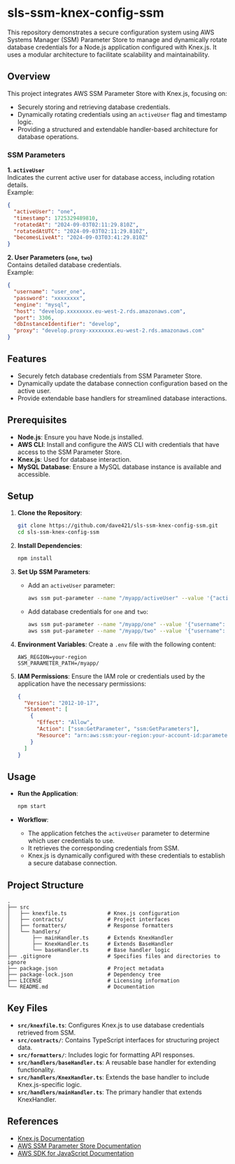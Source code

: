 # sls-ssm-knex-config-ssm

This repository demonstrates a secure configuration system using AWS Systems Manager (SSM) Parameter Store to manage and dynamically rotate database credentials for a Node.js application configured with Knex.js. It uses a modular architecture to facilitate scalability and maintainability.

## Overview

This project integrates AWS SSM Parameter Store with Knex.js, focusing on:

- Securely storing and retrieving database credentials.
- Dynamically rotating credentials using an `activeUser` flag and timestamp logic.
- Providing a structured and extendable handler-based architecture for database operations.

### SSM Parameters

**1. `activeUser`**  
Indicates the current active user for database access, including rotation details.  
Example:

```json
{
  "activeUser": "one",
  "timestamp": 1725329489810,
  "rotatedAt": "2024-09-03T02:11:29.810Z",
  "rotatedAtUTC": "2024-09-03T02:11:29.810Z",
  "becomesLiveAt": "2024-09-03T03:41:29.810Z"
}
```

**2. User Parameters (`one`, `two`)**  
Contains detailed database credentials.  
Example:

```json
{
  "username": "user_one",
  "password": "xxxxxxxx",
  "engine": "mysql",
  "host": "develop.xxxxxxxx.eu-west-2.rds.amazonaws.com",
  "port": 3306,
  "dbInstanceIdentifier": "develop",
  "proxy": "develop.proxy-xxxxxxxx.eu-west-2.rds.amazonaws.com"
}
```

## Features

- Securely fetch database credentials from SSM Parameter Store.
- Dynamically update the database connection configuration based on the active user.
- Provide extendable base handlers for streamlined database interactions.

## Prerequisites

- **Node.js**: Ensure you have Node.js installed.
- **AWS CLI**: Install and configure the AWS CLI with credentials that have access to the SSM Parameter Store.
- **Knex.js**: Used for database interaction.
- **MySQL Database**: Ensure a MySQL database instance is available and accessible.

## Setup

1. **Clone the Repository**:

   ```bash
   git clone https://github.com/dave421/sls-ssm-knex-config-ssm.git
   cd sls-ssm-knex-config-ssm
   ```

2. **Install Dependencies**:

   ```bash
   npm install
   ```

3. **Set Up SSM Parameters**:

   - Add an `activeUser` parameter:
     ```bash
     aws ssm put-parameter --name "/myapp/activeUser" --value '{"activeUser":"one","timestamp":1725329489810,"rotatedAt":"2024-09-03T02:11:29.810Z","rotatedAtUTC":"2024-09-03T02:11:29.810Z","becomesLiveAt":"2024-09-03T03:41:29.810Z"}' --type String
     ```
   - Add database credentials for `one` and `two`:
     ```bash
     aws ssm put-parameter --name "/myapp/one" --value '{"username": "user_one", "password": "xxxxxxxx", "engine": "mysql", "host": "develop.xxxxxxxx.eu-west-2.rds.amazonaws.com", "port": 3306, "dbInstanceIdentifier": "develop", "proxy": "develop.proxy-xxxxxxxx.eu-west-2.rds.amazonaws.com"}' --type SecureString
     aws ssm put-parameter --name "/myapp/two" --value '{"username": "user_two", "password": "yyyyyyyy", "engine": "mysql", "host": "develop.xxxxxxxx.eu-west-2.rds.amazonaws.com", "port": 3306, "dbInstanceIdentifier": "develop", "proxy": "develop.proxy-xxxxxxxx.eu-west-2.rds.amazonaws.com"}' --type SecureString
     ```

4. **Environment Variables**:
   Create a `.env` file with the following content:

   ```
   AWS_REGION=your-region
   SSM_PARAMETER_PATH=/myapp/
   ```

5. **IAM Permissions**:
   Ensure the IAM role or credentials used by the application have the necessary permissions:
   ```json
   {
     "Version": "2012-10-17",
     "Statement": [
       {
         "Effect": "Allow",
         "Action": ["ssm:GetParameter", "ssm:GetParameters"],
         "Resource": "arn:aws:ssm:your-region:your-account-id:parameter/*"
       }
     ]
   }
   ```

## Usage

- **Run the Application**:

  ```bash
  npm start
  ```

- **Workflow**:
  - The application fetches the `activeUser` parameter to determine which user credentials to use.
  - It retrieves the corresponding credentials from SSM.
  - Knex.js is dynamically configured with these credentials to establish a secure database connection.

## Project Structure

```
.
├── src
│   ├── knexfile.ts             # Knex.js configuration
│   ├── contracts/              # Project interfaces
│   ├── formatters/             # Response formatters
│   └── handlers/
│       ├── mainHandler.ts      # Extends KnexHandler
│       ├── KnexHandler.ts      # Extends BaseHandler
│       └── baseHandler.ts      # Base handler logic
├── .gitignore                  # Specifies files and directories to ignore
├── package.json                # Project metadata
├── package-lock.json           # Dependency tree
├── LICENSE                     # Licensing information
└── README.md                   # Documentation
```

## Key Files

- **`src/knexfile.ts`**: Configures Knex.js to use database credentials retrieved from SSM.
- **`src/contracts/`**: Contains TypeScript interfaces for structuring project data.
- **`src/formatters/`**: Includes logic for formatting API responses.
- **`src/handlers/baseHandler.ts`**: A reusable base handler for extending functionality.
- **`src/handlers/KnexHandler.ts`**: Extends the base handler to include Knex.js-specific logic.
- **`src/handlers/mainHandler.ts`**: The primary handler that extends KnexHandler.

## References

- [Knex.js Documentation](https://knexjs.org/)
- [AWS SSM Parameter Store Documentation](https://docs.aws.amazon.com/systems-manager/latest/userguide/systems-manager-parameter-store.html)
- [AWS SDK for JavaScript Documentation](https://docs.aws.amazon.com/sdk-for-javascript/)
